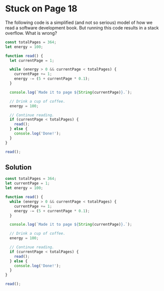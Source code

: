 # Stuck on Page 18
The following code is a simplified (and not so serious) model of how we read a software development book. But running this code results in a stack overflow. What is wrong?
```js
const totalPages = 364;
let energy = 100;

function read() {
  let currentPage = 1;

  while (energy > 0 && currentPage < totalPages) {
    currentPage += 1;
    energy -= (5 + currentPage * 0.1);
  }

  console.log(`Made it to page ${String(currentPage)}.`);

  // Drink a cup of coffee.
  energy = 100;

  // Continue reading.
  if (currentPage < totalPages) {
    read();
  } else {
    console.log('Done!');
  }
}

read();
```

## Solution
```js
const totalPages = 364;
let currentPage = 1;
let energy = 100;

function read() {
  while (energy > 0 && currentPage < totalPages) {
    currentPage += 1;
    energy -= (5 + currentPage * 0.1);
  }

  console.log(`Made it to page ${String(currentPage)}.`);

  // Drink a cup of coffee.
  energy = 100;

  // Continue reading.
  if (currentPage < totalPages) {
    read();
  } else {
    console.log('Done!');
  }
}

read();
```